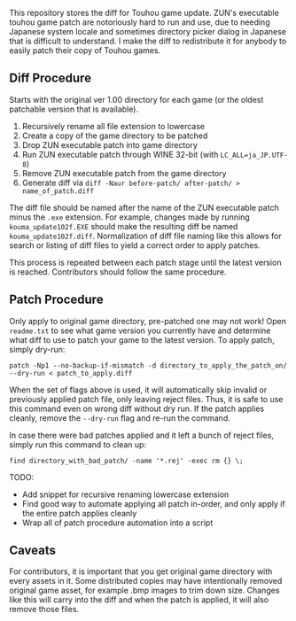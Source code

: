 This repository stores the diff for Touhou game update. ZUN's executable touhou game patch are notoriously hard to run and use, due to needing Japanese system locale and sometimes directory picker dialog in Japanese that is difficult to understand. I make the diff to redistribute it for anybody to easily patch their copy of Touhou games.

## Diff Procedure
Starts with the original ver 1.00 directory for each game (or the oldest patchable version that is available).

1. Recursively rename all file extension to lowercase
2. Create a copy of the game directory to be patched
3. Drop ZUN executable patch into game directory
4. Run ZUN executable patch through WINE 32-bit (with `LC_ALL=ja_JP.UTF-8`)
5. Remove ZUN executable patch from the game directory
6. Generate diff via `diff -Naur before-patch/ after-patch/ > name_of_patch.diff`

The diff file should be named after the name of the ZUN executable patch minus the `.exe` extension. For example, changes made by running `kouma_update102f.EXE` should make the resulting diff be named `kouma_update102f.diff`. Normalization of diff file naming like this allows for search or listing of diff files to yield a correct order to apply patches.

This process is repeated between each patch stage until the latest version is reached. Contributors should follow the same procedure.

## Patch Procedure
Only apply to original game directory, pre-patched one may not work! Open `readme.txt` to see what game version you currently have and determine what diff to use to patch your game to the latest version. To apply patch, simply dry-run:
```
patch -Np1 --no-backup-if-mismatch -d directory_to_apply_the_patch_on/ --dry-run < patch_to_apply.diff
```
When the set of flags above is used, it will automatically skip invalid or previously applied patch file, only leaving reject files. Thus, it is safe to use this command even on wrong diff without dry run. If the patch applies cleanly, remove the `--dry-run` flag and re-run the command.

In case there were bad patches applied and it left a bunch of reject files, simply run this command to clean up:
```
find directory_with_bad_patch/ -name '*.rej' -exec rm {} \;
```

TODO:
- Add snippet for recursive renaming lowercase extension
- Find good way to automate applying all patch in-order, and only apply if the entire patch applies cleanly
- Wrap all of patch procedure automation into a script

## Caveats
For contributors, it is important that you get original game directory with every assets in it. Some distributed copies may have intentionally removed original game asset, for example .bmp images to trim down size. Changes like this will carry into the diff and when the patch is applied, it will also remove those files.
